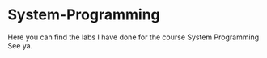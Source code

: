 # System-Programming
Here you can find the labs I have done for the course System Programming
See ya.
